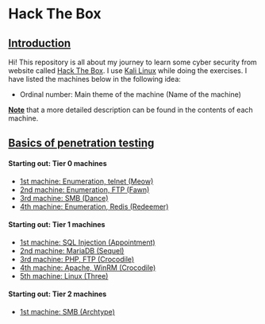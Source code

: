 # Hack The Box

## <ins>Introduction

Hi! This repository is all about my journey to learn some cyber security from website called [Hack The Box](https://www.hackthebox.com/). I use [Kali Linux](https://www.kali.org/) while doing the exercises. I have listed the machines below in the following idea:

- Ordinal number: Main theme of the machine (Name of the machine)

<ins>**Note**</ins> that a more detailed description can be found in the contents of each machine.

## <ins>Basics of penetration testing

#### Starting out: Tier 0 machines

* [1st machine: Enumeration, telnet (Meow)](Meow/README.md)
* [2nd machine: Enumeration, FTP (Fawn)](Fawn/README.md)
* [3rd machine: SMB (Dance)](Dance/README.md)
* [4th machine: Enumeration, Redis (Redeemer)](Redeemer/README.md)

#### Starting out: Tier 1 machines

* [1st machine: SQL Injection (Appointment)](Appointment/README.md)
* [2nd machine: MariaDB (Sequel)](Sequel/README.md)
* [3rd machine: PHP, FTP (Crocodile)](Crocodile/README.md)
* [4th machine: Apache, WinRM (Crocodile)](Responder/README.md)
* [5th machine: Linux (Three)](Three/README.md)

#### Starting out: Tier 2 machines

* [1st machine: SMB (Archtype)](Achtype/README.md)